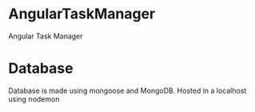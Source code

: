# AngularTaskManager
Angular Task Manager 

# Database
Database is made using mongoose and MongoDB.
Hosted in a localhost using nodemon
